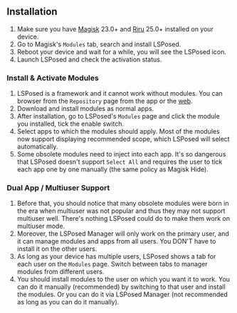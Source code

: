 ## Installation
1. Make sure you have [Magisk](https://topjohnwu.github.io/Magisk/install.html) 23.0+ and [Riru](https://github.com/RikkaApps/Riru#install) 25.0+ installed on your device.
1. Go to Magisk's `Modules` tab, search and install LSPosed.
1. Reboot your device and wait for a while, you will see the LSPosed icon.
1. Launch LSPosed and check the activation status.

### Install & Activate Modules
1. LSPosed is a framework and it cannot work without modules. You can browser from the `Repository` page from the app or the [web](http://modules.lsposed.org/).
1. Download and install modules as normal apps.
1. After installation, go to LSPosed's `Modules` page and click the module you installed, tick the enable switch.
1. Select apps to which the modules should apply. Most of the modules now support displaying recommended scope, which LSPosed will select automatically.
1. Some obsolete modules need to inject into each app. It's so dangerous that LSPosed doesn't support `Select All` and requires the user to tick each app one by one manually (the same policy as Magisk Hide).

### Dual App / Multiuser Support
1. Before that, you should notice that many obsolete modules were born in the era when multiuser was not popular and thus they may not support multiuser well. There's nothing LSPosed could do to make them work on multiuser mode.
1. Moreover, the LSPosed Manager will only work on the primary user, and it can manage modules and apps from all users. You DON'T have to install it on the other users.
1. As long as your device has multiple users, LSPosed shows a tab for each user on the `Modules` page. Switch between tabs to manager modules from different users.
1. You should install modules to the user on which you want it to work. You can do it manually (recommended) by switching to that user and install the modules. Or you can do it via LSPosed Manager (not recommended as long as you can do it manually).


